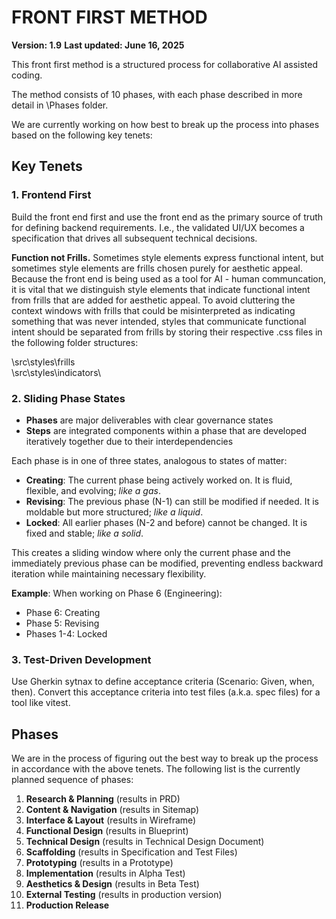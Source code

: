 # FRONT FIRST METHOD
**Version:       1.9**
**Last updated:  June 16, 2025**

This front first method is a structured process for collaborative AI assisted coding.

The method consists of 10 phases, with each phase described in more detail in \Phases folder.

We are currently working on how best to break up the process into phases based on the following key tenets:

## Key Tenets

### 1. Frontend First

Build the front end first and use the front end as the primary source of truth for defining backend requirements. I.e., the validated UI/UX becomes a specification that drives all subsequent technical decisions.

**Function not Frills.**  Sometimes style elements express functional intent, but sometimes style elements are frills chosen purely for aesthetic appeal.  Because the front end is being used as a tool for AI - human communcation, it is vital that we distinguish style elements that indicate functional intent from frills that are added for aesthetic appeal.  To avoid cluttering the context windows with frills that could be misinterpreted as indicating something that was never intended, styles that communicate functional intent should be separated from frills by storing their respective .css files in the following folder structures:

\src\styles\frills\
\src\styles\indicators\


### 2. Sliding Phase States

- **Phases** are major deliverables with clear governance states
- **Steps** are integrated components within a phase that are developed iteratively together due to their interdependencies

Each phase is in one of three states, analogous to states of matter:
- **Creating**: The current phase being actively worked on.  It is fluid, flexible, and evolving; _like a gas_.
- **Revising**: The previous phase (N-1) can still be modified if needed.  It is moldable but more structured; _like a liquid_.
- **Locked**: All earlier phases (N-2 and before) cannot be changed.  It is fixed and stable; _like a solid_.

This creates a sliding window where only the current phase and the immediately previous phase can be modified, preventing endless backward iteration while maintaining necessary flexibility.

**Example**: When working on Phase 6 (Engineering):
- Phase 6: Creating
- Phase 5: Revising 
- Phases 1-4: Locked

### 3. Test-Driven Development

Use Gherkin sytnax to define acceptance criteria (Scenario: Given, when, then).
Convert this acceptance criteria into test files (a.k.a. spec files) for a tool like vitest.




## Phases

We are in the process of figuring out the best way to break up the process in accordance with the above tenets.  The following list is the currently planned sequence of phases:  

1. **Research & Planning** (results in PRD)
2. **Content & Navigation** (results in Sitemap)
3. **Interface & Layout** (results in Wireframe)
4. **Functional Design** (results in Blueprint)
5. **Technical Design** (results in Technical Design Document)
6. **Scaffolding** (results in Specification and Test Files)
6. **Prototyping** (results in a Prototype)
7. **Implementation** (results in Alpha Test)
8. **Aesthetics & Design** (results in Beta Test)
9. **External Testing**  (results in production version)
10. **Production Release**

